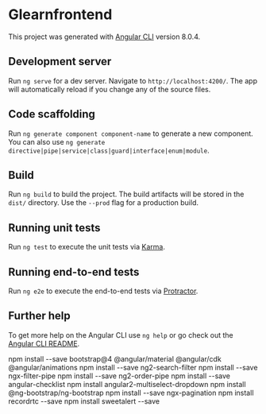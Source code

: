 # Glearnfrontend

This project was generated with [Angular CLI](https://github.com/angular/angular-cli) version 8.0.4.

## Development server

Run `ng serve` for a dev server. Navigate to `http://localhost:4200/`. The app will automatically reload if you change any of the source files.

## Code scaffolding

Run `ng generate component component-name` to generate a new component. You can also use `ng generate directive|pipe|service|class|guard|interface|enum|module`.

## Build

Run `ng build` to build the project. The build artifacts will be stored in the `dist/` directory. Use the `--prod` flag for a production build.

## Running unit tests

Run `ng test` to execute the unit tests via [Karma](https://karma-runner.github.io).

## Running end-to-end tests

Run `ng e2e` to execute the end-to-end tests via [Protractor](http://www.protractortest.org/).

## Further help

To get more help on the Angular CLI use `ng help` or go check out the [Angular CLI README](https://github.com/angular/angular-cli/blob/master/README.md).




<!-- Installations packages -->

npm install --save bootstrap@4 @angular/material @angular/cdk @angular/animations 
npm install --save ng2-search-filter
npm install --save ngx-filter-pipe
npm install --save ng2-order-pipe
npm install --save angular-checklist
npm install  angular2-multiselect-dropdown
npm install  @ng-bootstrap/ng-bootstrap
npm install --save ngx-pagination
npm install recordrtc --save
npm install sweetalert --save